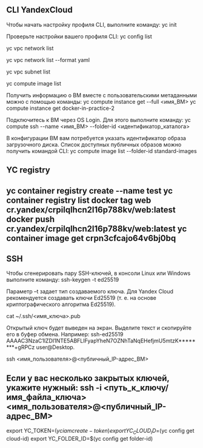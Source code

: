 ## CLI YandexCloud

Чтобы начать настройку профиля CLI, выполните команду:
yc init

Проверьте настройки вашего профиля CLI:
yc config list

yc vpc network list

yc vpc network list --format yaml

yc vpc subnet list

yc compute image list

Получить информацию о ВМ вместе с пользовательскими метаданными можно с помощью команды:
yc compute instance get --full <имя_ВМ>
yc compute instance get docker-in-practice-2

Подключитесь к ВМ через OS Login. Для этого выполните команду:
yc compute ssh --name <имя_ВМ> --folder-id <идентификатор_каталога>


В конфигурации ВМ вам потребуется указать идентификатор образа загрузочного диска. Список доступных публичных образов можно получить командой CLI:
yc compute image list --folder-id standard-images


## YC registry
yc container registry create --name test
yc container registry list
docker tag web cr.yandex/crpilqlhcn2l16p788kv/web:latest
docker push cr.yandex/crpilqlhcn2l16p788kv/web:latest
yc container image get crpn3cfcajo64v6bj0bq
----------------------------------------------------------


## SSH

Чтобы сгенерировать пару SSH-ключей, в консоли Linux или Windows выполните команду:
ssh-keygen -t ed25519

Параметр –t задает тип создаваемого ключа. Для Yandex Cloud рекомендуется создавать ключи Ed25519 (т. е. на основе криптографического алгоритма Ed25519).

cat ~/.ssh/<имя_ключа>.pub

Открытый ключ будет выведен на экран. Выделите текст и скопируйте его в буфер обмена. Например: ssh-ed25519 AAAAC3NzaC1lZDI1NTE5ABFLIFyapYheN7OZNhTaNqEHefjmU5mtzK********+gRPCz user@Desktop.

ssh <имя_пользователя>@<публичный_IP-адрес_ВМ>

Если у вас несколько закрытых ключей, укажите нужный:
ssh -i <путь_к_ключу/имя_файла_ключа> <имя_пользователя>@<публичный_IP-адрес_ВМ>
----------------------------------------------------------

export YC_TOKEN=$(yc iam create-token)
export YC_CLOUD_ID=$(yc config get cloud-id)
export YC_FOLDER_ID=$(yc config get folder-id)